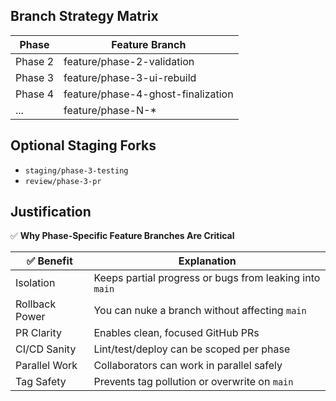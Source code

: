 ## Branch Strategy Matrix

| Phase | Feature Branch |
|-------|----------------|
| Phase 2 | feature/phase-2-validation |
| Phase 3 | feature/phase-3-ui-rebuild |
| Phase 4 | feature/phase-4-ghost-finalization |
| ...     | feature/phase-N-* |

## Optional Staging Forks

- `staging/phase-3-testing`
- `review/phase-3-pr`

## Justification

✅ **Why Phase-Specific Feature Branches Are Critical**

| ✅ Benefit              | Explanation                                                                 |
|------------------------|-----------------------------------------------------------------------------|
| Isolation              | Keeps partial progress or bugs from leaking into `main`                    |
| Rollback Power         | You can nuke a branch without affecting `main`                              |
| PR Clarity             | Enables clean, focused GitHub PRs                                           |
| CI/CD Sanity           | Lint/test/deploy can be scoped per phase                                    |
| Parallel Work          | Collaborators can work in parallel safely                                   |
| Tag Safety             | Prevents tag pollution or overwrite on `main`                              | 